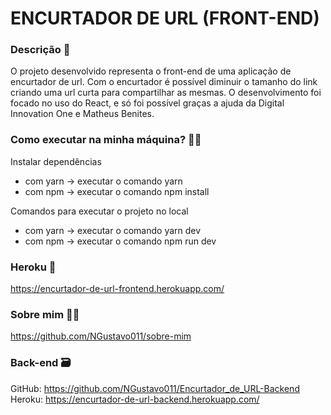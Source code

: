 # ENCURTADOR DE URL (FRONT-END)

### Descrição 📄

O projeto desenvolvido representa o front-end de uma aplicação de encurtador de url.
Com o encurtador é possível diminuir o tamanho do link criando uma url curta para compartilhar as mesmas.
O desenvolvimento foi focado no uso do React, e só foi possível graças a ajuda da Digital Innovation One e Matheus Benites.

### Como executar na minha máquina? 🧑‍🔧

Instalar dependências
- com yarn -> executar o comando yarn
- com npm -> executar o comando npm install

Comandos para executar o projeto no local
- com yarn -> executar o comando yarn dev
- com npm -> executar o comando npm run dev

### Heroku 🔗

https://encurtador-de-url-frontend.herokuapp.com/

### Sobre mim 👨‍🎓

https://github.com/NGustavo011/sobre-mim

### Back-end 🗃️

GitHub: https://github.com/NGustavo011/Encurtador_de_URL-Backend
Heroku: https://encurtador-de-url-backend.herokuapp.com/
